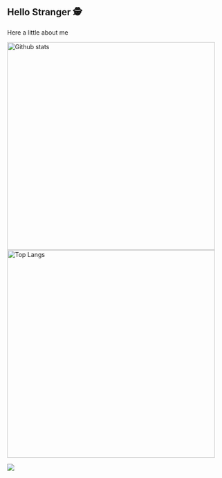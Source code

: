## Hello Stranger 🕵️

Here a little about me

<img align="center" width="480px" alt="Github stats" src="https://github-readme-stats.vercel.app/api?username=douglasliralima&count_private=true&show_icons=true&theme=tokyonight" />

<img align="center" width="480px" alt="Top Langs" src="https://github-readme-stats.vercel.app/api/top-langs/?username=douglasliralima&layout=compact&hide=jupyter-notebook&langs_count=8&theme=tokyonight" />

![](https://komarev.com/ghpvc/?username=douglasliralima&color=7045ff)


<!--
**douglasliralima/douglasliralima** is a ✨ _special_ ✨ repository because its `README.md` (this file) appears on your GitHub profile.

Here are some ideas to get you started:

- 🔭 I’m currently working on ...
- 🌱 I’m currently learning ...
- 👯 I’m looking to collaborate on ...
- 🤔 I’m looking for help with ...
- 💬 Ask me about ...
- 📫 How to reach me: ...
- 😄 Pronouns: ...
- ⚡ Fun fact: ...
-->
